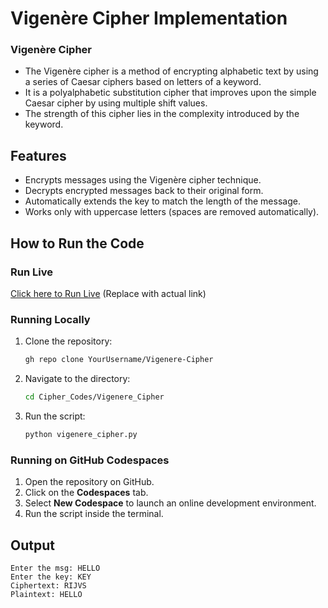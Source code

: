 # Vigenère Cipher Implementation

### Vigenère Cipher
- The Vigenère cipher is a method of encrypting alphabetic text by using a series of Caesar ciphers based on letters of a keyword.
- It is a polyalphabetic substitution cipher that improves upon the simple Caesar cipher by using multiple shift values.
- The strength of this cipher lies in the complexity introduced by the keyword.

## Features
- Encrypts messages using the Vigenère cipher technique.
- Decrypts encrypted messages back to their original form.
- Automatically extends the key to match the length of the message.
- Works only with uppercase letters (spaces are removed automatically).

## How to Run the Code

### Run Live
[Click here to Run Live](https://colab.research.google.com/) (Replace with actual link)

### Running Locally
1. Clone the repository:
   ```sh
   gh repo clone YourUsername/Vigenere-Cipher
   ```
2. Navigate to the directory:
   ```sh
   cd Cipher_Codes/Vigenere_Cipher
   ```
3. Run the script:
   ```sh
   python vigenere_cipher.py
   ```

### Running on GitHub Codespaces
1. Open the repository on GitHub.
2. Click on the **Codespaces** tab.
3. Select **New Codespace** to launch an online development environment.
4. Run the script inside the terminal.

## Output
```
Enter the msg: HELLO
Enter the key: KEY
Ciphertext: RIJVS
Plaintext: HELLO
```


